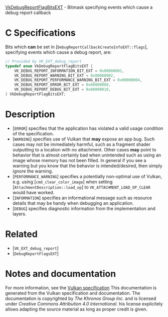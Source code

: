 [VkDebugReportFlagBitsEXT](https://www.khronos.org/registry/vulkan/specs/1.3-extensions/man/html/VkDebugReportFlagBitsEXT.html) - Bitmask specifying events which cause a debug report callback

# C Specifications
Bits which  **can**  be set in
[`DebugReportCallbackCreateInfoEXT::flags`], specifying events
which cause a debug report, are:
```c
// Provided by VK_EXT_debug_report
typedef enum VkDebugReportFlagBitsEXT {
    VK_DEBUG_REPORT_INFORMATION_BIT_EXT = 0x00000001,
    VK_DEBUG_REPORT_WARNING_BIT_EXT = 0x00000002,
    VK_DEBUG_REPORT_PERFORMANCE_WARNING_BIT_EXT = 0x00000004,
    VK_DEBUG_REPORT_ERROR_BIT_EXT = 0x00000008,
    VK_DEBUG_REPORT_DEBUG_BIT_EXT = 0x00000010,
} VkDebugReportFlagBitsEXT;
```

# Description
- [`ERROR`] specifies that the application has violated a valid usage condition of the specification.
- [`WARNING`] specifies use of Vulkan that  **may**  expose an app bug. Such cases may not be immediately harmful, such as a fragment shader outputting to a location with no attachment. Other cases  **may**  point to behavior that is almost certainly bad when unintended such as using an image whose memory has not been filled. In general if you see a warning but you know that the behavior is intended/desired, then simply ignore the warning.
- [`PERFORMANCE_WARNING`] specifies a potentially non-optimal use of Vulkan, e.g. using [`cmd_clear_color_image`] when setting [`AttachmentDescription::load_op`] to `VK_ATTACHMENT_LOAD_OP_CLEAR` would have worked.
- [`INFORMATION`] specifies an informational message such as resource details that may be handy when debugging an application.
- [`DEBUG`] specifies diagnostic information from the implementation and layers.

# Related
- [`VK_EXT_debug_report`]
- [`DebugReportFlagsEXT`]

# Notes and documentation
For more information, see the [Vulkan specification](https://www.khronos.org/registry/vulkan/specs/1.3-extensions/html/vkspec.html)
This documentation is generated from the Vulkan specification and documentation.
The documentation is copyrighted by *The Khronos Group Inc.* and is licensed under *Creative Commons Attribution 4.0 International*.
his license explicitely allows adapting the source material as long as proper credit is given.
        